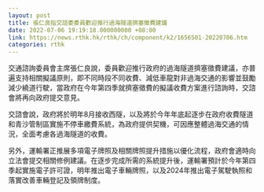 ```yaml
---
layout: post
title: 張仁良指交諮委委員歡迎推行過海隧道擠塞徵費建議
date: 2022-07-06 19:19:18.000000000 +08:00
link: https://news.rthk.hk/rthk/ch/component/k2/1656501-20220706.htm
categories: rthk
---
```


交通諮詢委員會主席張仁良說，委員歡迎推行政府的過海隧道擠塞徵費建議，亦普遍支持相關擬議原則，即不同時段不同收費、減低車龍對非過海交通的影響並鼓勵減少繞道行駛，當政府在今年第四季就擠塞徵費的擬議收費方案進行諮詢時，交諮會將再向政府提交意見。

交諮會說，政府將於明年8月接收西隧，以及將於今年年底起逐步在政府收費隧道和青沙管制區實施不停車繳費系統，為政府提供契機，可因應整體過海交通的情況，全面考慮各過海隧道的收費。

另外，運輸署正推展多項電子牌照及相關牌照提升措施以優化流程，政府會適時向立法會提交相關修例建議。在逐步完成所需的系統提升後，運輸署預計於今年第四季起實施電子許可證，明年推出電子車輛牌照，以及2024年推出電子駕駛執照和落實改善車輛登記及領牌制度。
